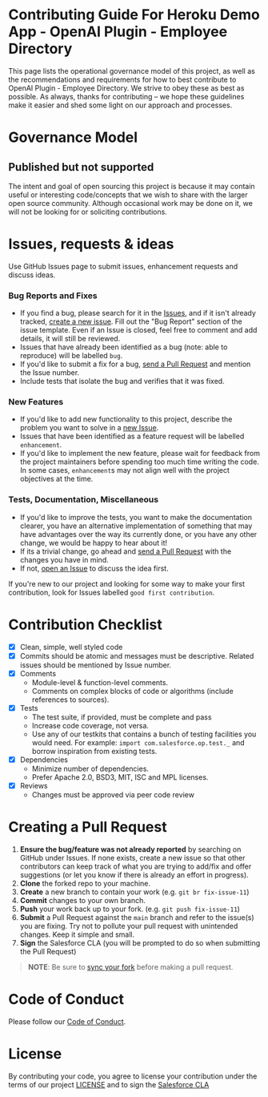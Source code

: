 # Contributing Guide For Heroku Demo App - OpenAI Plugin - Employee Directory 

This page lists the operational governance model of this project, as well as the recommendations and requirements for how to best contribute to OpenAI Plugin - Employee Directory. We strive to obey these as best as possible. As always, thanks for contributing – we hope these guidelines make it easier and shed some light on our approach and processes.

# Governance Model

## Published but not supported

The intent and goal of open sourcing this project is because it may contain useful or interesting code/concepts that we wish to share with the larger open source community. Although occasional work may be done on it, we will not be looking for or soliciting contributions.

# Issues, requests & ideas

Use GitHub Issues page to submit issues, enhancement requests and discuss ideas.

### Bug Reports and Fixes

- If you find a bug, please search for it in the [Issues](https://github.com/heroku-demos/openai-plugin-employee-directory/issues), and if it isn't already tracked,
  [create a new issue](https://github.com/heroku-demos/openai-plugin-employee-directory/issues/new). Fill out the "Bug Report" section of the issue template. Even if an Issue is closed, feel free to comment and add details, it will still
  be reviewed.
- Issues that have already been identified as a bug (note: able to reproduce) will be labelled `bug`.
- If you'd like to submit a fix for a bug, [send a Pull Request](#creating_a_pull_request) and mention the Issue number.
- Include tests that isolate the bug and verifies that it was fixed.

### New Features

- If you'd like to add new functionality to this project, describe the problem you want to solve in a [new Issue](https://github.com/heroku-demos/openai-plugin-employee-directory/issues/new).
- Issues that have been identified as a feature request will be labelled `enhancement`.
- If you'd like to implement the new feature, please wait for feedback from the project
  maintainers before spending too much time writing the code. In some cases, `enhancement`s may
  not align well with the project objectives at the time.

### Tests, Documentation, Miscellaneous

- If you'd like to improve the tests, you want to make the documentation clearer, you have an
  alternative implementation of something that may have advantages over the way its currently
  done, or you have any other change, we would be happy to hear about it!
- If its a trivial change, go ahead and [send a Pull Request](#creating_a_pull_request) with the changes you have in mind.
- If not, [open an Issue](https://github.com/heroku-demos/openai-plugin-employee-directory/issues/new) to discuss the idea first.

If you're new to our project and looking for some way to make your first contribution, look for
Issues labelled `good first contribution`.

# Contribution Checklist

- [x] Clean, simple, well styled code
- [x] Commits should be atomic and messages must be descriptive. Related issues should be mentioned by Issue number.
- [x] Comments
  - Module-level & function-level comments.
  - Comments on complex blocks of code or algorithms (include references to sources).
- [x] Tests
  - The test suite, if provided, must be complete and pass
  - Increase code coverage, not versa.
  - Use any of our testkits that contains a bunch of testing facilities you would need. For example: `import com.salesforce.op.test._` and borrow inspiration from existing tests.
- [x] Dependencies
  - Minimize number of dependencies.
  - Prefer Apache 2.0, BSD3, MIT, ISC and MPL licenses.
- [x] Reviews
  - Changes must be approved via peer code review

# Creating a Pull Request

1. **Ensure the bug/feature was not already reported** by searching on GitHub under Issues. If none exists, create a new issue so that other contributors can keep track of what you are trying to add/fix and offer suggestions (or let you know if there is already an effort in progress).
2. **Clone** the forked repo to your machine.
3. **Create** a new branch to contain your work (e.g. `git br fix-issue-11`)
4. **Commit** changes to your own branch.
5. **Push** your work back up to your fork. (e.g. `git push fix-issue-11`)
6. **Submit** a Pull Request against the `main` branch and refer to the issue(s) you are fixing. Try not to pollute your pull request with unintended changes. Keep it simple and small.
7. **Sign** the Salesforce CLA (you will be prompted to do so when submitting the Pull Request)

> **NOTE**: Be sure to [sync your fork](https://help.github.com/articles/syncing-a-fork/) before making a pull request.

# Code of Conduct

Please follow our [Code of Conduct](CODE_OF_CONDUCT.md).

# License

By contributing your code, you agree to license your contribution under the terms of our project [LICENSE](LICENSE.txt) and to sign the [Salesforce CLA](https://cla.salesforce.com/sign-cla)
